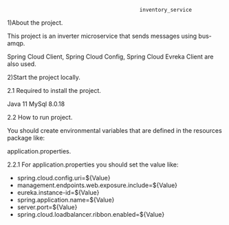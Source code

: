                                                inventory_service
                                   
1)About the project.

This project is an inverter microservice that sends messages using bus-amqp.

Spring Cloud Client, Spring Cloud Config, Spring Cloud Evreka Client are also used.

2)Start the project locally.

2.1 Required to install the project.

Java 11
MySql 8.0.18

2.2 How to run project.

You should create environmental variables that are defined in the resources package like:

application.properties.

2.2.1 For application.properties you should set the value like:

* spring.cloud.config.uri=${Value}
* management.endpoints.web.exposure.include=${Value}
* eureka.instance-id=${Value}
* spring.application.name=${Value}
* server.port=${Value}
* spring.cloud.loadbalancer.ribbon.enabled=${Value}
